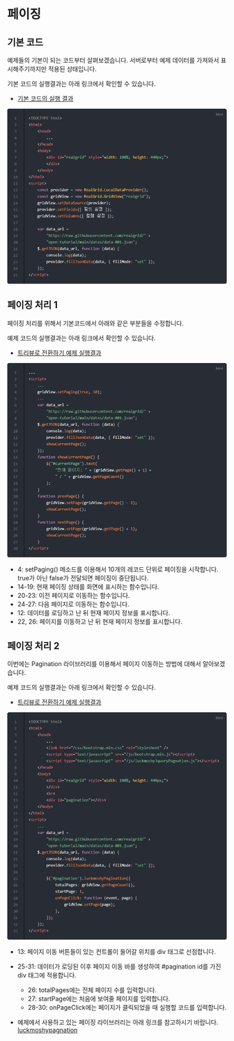 # 페이징

## 기본 코드

예제들의 기본이 되는 코드부터 살펴보겠습니다.
서버로부터 예제 데이터를 가져와서 표시해주기까지만 적용된 상태입니다.

기본 코드의 실행결과는 아래 링크에서 확인할 수 있습니다.
* [기본 코드의 실행 결과](http://10bun.tv/samples/realgrid2/part-2/04/step-00.html)

![](./code-001.png)


## 페이징 처리 1

페이징 처리를 위해서 기본코드에서 아래와 같은 부분들을 수정합니다.

예제 코드의 실행결과는 아래 링크에서 확인할 수 있습니다.
* [트리뷰로 전환하기 예제 실행결과](http://10bun.tv/samples/realgrid2/part-2/04/step-01.html)

![](./code-002.png)
* 4: setPaging() 메소드를 이용해서 10개의 레코드 단위로 페이징을 시작합니다. true가 아닌 false가 전달되면 페이징이 중단됩니다.
* 14-19: 현재 페이징 상태를 화면에 표시하는 함수입니다.
* 20-23: 이전 페이지로 이동하는 함수입니다.
* 24-27: 다음 페이지로 이동하는 함수입니다.
* 12: 데이터를 로딩하고 난 뒤 현재 페이지 정보를 표시합니다.
* 22, 26: 페이지를 이동하고 난 뒤 현재 페이지 정보를 표시합니다.


## 페이징 처리 2

이번에는 Pagination 라이브러리를 이용해서 페이지 이동하는 방법에 대해서 알아보겠습니다.

예제 코드의 실행결과는 아래 링크에서 확인할 수 있습니다.
* [트리뷰로 전환하기 예제 실행결과](http://10bun.tv/samples/realgrid2/part-2/04/step-02.html)

![](./code-003.png)
* 13: 페이지 이동 버튼들이 있는 컨트롤이 들어갈 위치를 div 태그로 선점합니다.
* 25-31: 데이터가 로딩된 이후 페이지 이동 바를 생성하여 #pagination id를 가진 div 태그에 적용합니다.
  * 26: totalPages에는 전체 페이지 수를 입력합니다.
  * 27: startPage에는 처음에 보여줄 페이지를 입력합니다.
  * 28-30: onPageClick에는 페이지가 클릭되었을 때 실행할 코드를 입력합니다.

* 예제에서 사용하고 있는 페이징 라이브러리는 아래 링크를 참고하시기 바랍니다.
[luckmoshypagnation](https://github.com/luckmoshy/luckmoshypagnation.js)
